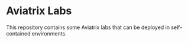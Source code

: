 # Aviatrix Labs
This repository contains some Aviatrix labs that can be deployed in self-contained environments. 